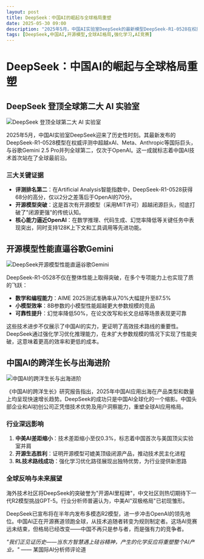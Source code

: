 ```yaml
---
layout: post
title: DeepSeek：中国AI的崛起与全球格局重塑
date: 2025-05-30 09:00
description: "2025年5月，中国AI实验室DeepSeek的最新模型DeepSeek-R1-0528在权威评测中超越xAI、Meta、Anthropic等国际巨头，与谷歌Gemini 2.5 Pro并列全球第二，仅次于OpenAI。这一成就标志着中国AI技术首次站在全球最前沿。DeepSeek-R1-0528在数学推理、代码生成、幻觉率降低等关键任务中表现突出，同时支持128K上下文和工具调用等先进功能。中国AI正在开源赛道领跑全球，从技术追随者转变为规则制定者。"
tags: [DeepSeek,中国AI,开源模型,全球AI格局,强化学习,AI竞赛]
---
```


# DeepSeek：中国AI的崛起与全球格局重塑

## DeepSeek 登顶全球第二大 AI 实验室

![DeepSeek 登顶全球第二大 AI 实验室](https://s.coze.cn/t/FvbSNvvTZZ0/ "DeepSeek 登顶全球第二大 AI 实验室")

2025年5月，中国AI实验室DeepSeek迎来了历史性时刻。其最新发布的DeepSeek-R1-0528模型在权威评测中超越xAI、Meta、Anthropic等国际巨头，与谷歌Gemini 2.5 Pro并列全球第二，仅次于OpenAI。这一成就标志着中国AI技术首次站在了全球最前沿。

### 三大关键证据

- **评测排名第二**：在Artificial Analysis智能指数中，DeepSeek-R1-0528获得68分的高分，仅以2分之差落后于OpenAI的70分。
- **开源模型突破**：这是首次有开源模型（采用MIT许可）超越闭源巨头，彻底打破了"闭源更强"的传统认知。
- **核心能力逼近OpenAI**：在数学推理、代码生成、幻觉率降低等关键任务中表现突出，同时支持128K上下文和工具调用等先进功能。

## 开源模型性能直逼谷歌Gemini

![DeepSeek开源模型性能直逼谷歌Gemini](https://s.coze.cn/t/zu5DOkrYEP4/ "DeepSeek开源模型性能直逼谷歌Gemini")

DeepSeek-R1-0528不仅在整体性能上取得突破，在多个专项能力上也实现了质的飞跃：

- **数学和编程能力**：AIME 2025测试准确率从70%大幅提升至87.5%
- **小模型效率**：8B参数的小模型性能超越更大参数规模的竞品
- **可靠性提升**：幻觉率降低50%，在论文改写和长文总结等场景表现更可靠

这些技术进步不仅展示了中国AI的实力，更证明了高效技术路线的重要性。DeepSeek通过强化学习优化推理能力，在未扩大参数规模的情况下实现了性能突破，这意味着更高的效率和更低的成本。

## 中国AI的跨洋生长与出海进阶

![中国AI的跨洋生长与出海进阶](https://s.coze.cn/t/2Zj22P89mYM/ "中国AI的跨洋生长与出海进阶")

《中国AI的跨洋生长》研究报告指出，2025年中国AI应用出海在产品类型和数量上均呈现快速增长趋势。DeepSeek的成功只是中国AI全球化的一个缩影。中国头部企业和AI初创公司正凭借技术优势及用户洞察能力，重塑全球AI应用格局。

### 行业深远影响

1. **中美AI差距缩小**：技术差距缩小至仅0.3%，标志着中国首次与美国顶尖实验室并肩
2. **开源生态胜利**：证明开源模型可媲美顶级闭源产品，推动技术民主化进程
3. **RL技术路线成功**：强化学习优化路径展现出独特优势，为行业提供新思路

### 全球反响与未来展望

海外技术社区将DeepSeek的突破誉为"开源AI里程碑"，中文社区则热切期待下一代R2模型挑战GPT-5。行业分析师普遍认为，中美AI"双极格局"已初现雏形。

DeepSeek已宣布将在半年内发布多模态R2模型，进一步冲击OpenAI的领先地位。中国AI正在开源赛道领跑全球，从技术追随者转变为规则制定者。这场AI竞赛远未结束，但格局已经改变——中国不再只是参与者，而是强有力的竞争者。

*"我们正见证历史——当东方智慧遇上硅谷精神，产生的化学反应将重塑整个AI产业。"* —— 某国际AI分析师评论道

